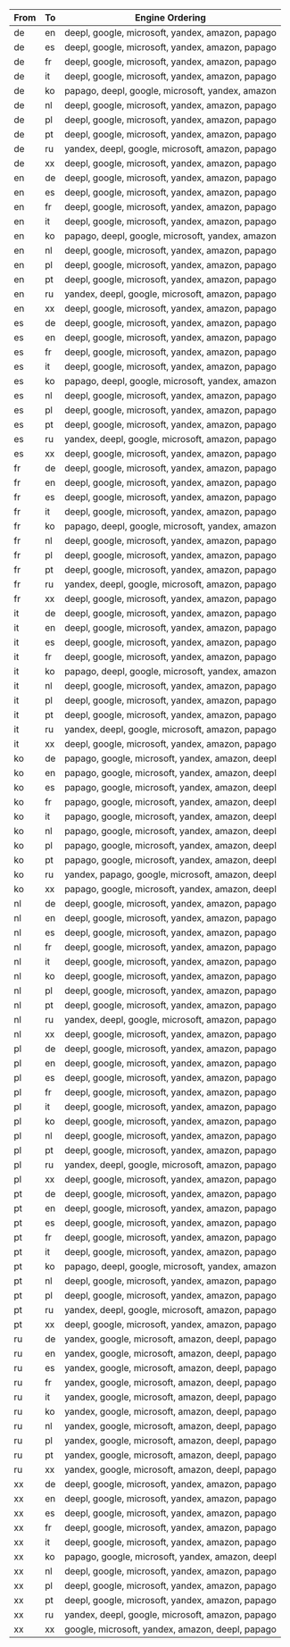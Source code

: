 |From|To |                Engine Ordering                 |
|----|---|------------------------------------------------|
|de  |en |deepl, google, microsoft, yandex, amazon, papago|
|de  |es |deepl, google, microsoft, yandex, amazon, papago|
|de  |fr |deepl, google, microsoft, yandex, amazon, papago|
|de  |it |deepl, google, microsoft, yandex, amazon, papago|
|de  |ko |papago, deepl, google, microsoft, yandex, amazon|
|de  |nl |deepl, google, microsoft, yandex, amazon, papago|
|de  |pl |deepl, google, microsoft, yandex, amazon, papago|
|de  |pt |deepl, google, microsoft, yandex, amazon, papago|
|de  |ru |yandex, deepl, google, microsoft, amazon, papago|
|de  |xx |deepl, google, microsoft, yandex, amazon, papago|
|en  |de |deepl, google, microsoft, yandex, amazon, papago|
|en  |es |deepl, google, microsoft, yandex, amazon, papago|
|en  |fr |deepl, google, microsoft, yandex, amazon, papago|
|en  |it |deepl, google, microsoft, yandex, amazon, papago|
|en  |ko |papago, deepl, google, microsoft, yandex, amazon|
|en  |nl |deepl, google, microsoft, yandex, amazon, papago|
|en  |pl |deepl, google, microsoft, yandex, amazon, papago|
|en  |pt |deepl, google, microsoft, yandex, amazon, papago|
|en  |ru |yandex, deepl, google, microsoft, amazon, papago|
|en  |xx |deepl, google, microsoft, yandex, amazon, papago|
|es  |de |deepl, google, microsoft, yandex, amazon, papago|
|es  |en |deepl, google, microsoft, yandex, amazon, papago|
|es  |fr |deepl, google, microsoft, yandex, amazon, papago|
|es  |it |deepl, google, microsoft, yandex, amazon, papago|
|es  |ko |papago, deepl, google, microsoft, yandex, amazon|
|es  |nl |deepl, google, microsoft, yandex, amazon, papago|
|es  |pl |deepl, google, microsoft, yandex, amazon, papago|
|es  |pt |deepl, google, microsoft, yandex, amazon, papago|
|es  |ru |yandex, deepl, google, microsoft, amazon, papago|
|es  |xx |deepl, google, microsoft, yandex, amazon, papago|
|fr  |de |deepl, google, microsoft, yandex, amazon, papago|
|fr  |en |deepl, google, microsoft, yandex, amazon, papago|
|fr  |es |deepl, google, microsoft, yandex, amazon, papago|
|fr  |it |deepl, google, microsoft, yandex, amazon, papago|
|fr  |ko |papago, deepl, google, microsoft, yandex, amazon|
|fr  |nl |deepl, google, microsoft, yandex, amazon, papago|
|fr  |pl |deepl, google, microsoft, yandex, amazon, papago|
|fr  |pt |deepl, google, microsoft, yandex, amazon, papago|
|fr  |ru |yandex, deepl, google, microsoft, amazon, papago|
|fr  |xx |deepl, google, microsoft, yandex, amazon, papago|
|it  |de |deepl, google, microsoft, yandex, amazon, papago|
|it  |en |deepl, google, microsoft, yandex, amazon, papago|
|it  |es |deepl, google, microsoft, yandex, amazon, papago|
|it  |fr |deepl, google, microsoft, yandex, amazon, papago|
|it  |ko |papago, deepl, google, microsoft, yandex, amazon|
|it  |nl |deepl, google, microsoft, yandex, amazon, papago|
|it  |pl |deepl, google, microsoft, yandex, amazon, papago|
|it  |pt |deepl, google, microsoft, yandex, amazon, papago|
|it  |ru |yandex, deepl, google, microsoft, amazon, papago|
|it  |xx |deepl, google, microsoft, yandex, amazon, papago|
|ko  |de |papago, google, microsoft, yandex, amazon, deepl|
|ko  |en |papago, google, microsoft, yandex, amazon, deepl|
|ko  |es |papago, google, microsoft, yandex, amazon, deepl|
|ko  |fr |papago, google, microsoft, yandex, amazon, deepl|
|ko  |it |papago, google, microsoft, yandex, amazon, deepl|
|ko  |nl |papago, google, microsoft, yandex, amazon, deepl|
|ko  |pl |papago, google, microsoft, yandex, amazon, deepl|
|ko  |pt |papago, google, microsoft, yandex, amazon, deepl|
|ko  |ru |yandex, papago, google, microsoft, amazon, deepl|
|ko  |xx |papago, google, microsoft, yandex, amazon, deepl|
|nl  |de |deepl, google, microsoft, yandex, amazon, papago|
|nl  |en |deepl, google, microsoft, yandex, amazon, papago|
|nl  |es |deepl, google, microsoft, yandex, amazon, papago|
|nl  |fr |deepl, google, microsoft, yandex, amazon, papago|
|nl  |it |deepl, google, microsoft, yandex, amazon, papago|
|nl  |ko |deepl, google, microsoft, yandex, amazon, papago|
|nl  |pl |deepl, google, microsoft, yandex, amazon, papago|
|nl  |pt |deepl, google, microsoft, yandex, amazon, papago|
|nl  |ru |yandex, deepl, google, microsoft, amazon, papago|
|nl  |xx |deepl, google, microsoft, yandex, amazon, papago|
|pl  |de |deepl, google, microsoft, yandex, amazon, papago|
|pl  |en |deepl, google, microsoft, yandex, amazon, papago|
|pl  |es |deepl, google, microsoft, yandex, amazon, papago|
|pl  |fr |deepl, google, microsoft, yandex, amazon, papago|
|pl  |it |deepl, google, microsoft, yandex, amazon, papago|
|pl  |ko |deepl, google, microsoft, yandex, amazon, papago|
|pl  |nl |deepl, google, microsoft, yandex, amazon, papago|
|pl  |pt |deepl, google, microsoft, yandex, amazon, papago|
|pl  |ru |yandex, deepl, google, microsoft, amazon, papago|
|pl  |xx |deepl, google, microsoft, yandex, amazon, papago|
|pt  |de |deepl, google, microsoft, yandex, amazon, papago|
|pt  |en |deepl, google, microsoft, yandex, amazon, papago|
|pt  |es |deepl, google, microsoft, yandex, amazon, papago|
|pt  |fr |deepl, google, microsoft, yandex, amazon, papago|
|pt  |it |deepl, google, microsoft, yandex, amazon, papago|
|pt  |ko |papago, deepl, google, microsoft, yandex, amazon|
|pt  |nl |deepl, google, microsoft, yandex, amazon, papago|
|pt  |pl |deepl, google, microsoft, yandex, amazon, papago|
|pt  |ru |yandex, deepl, google, microsoft, amazon, papago|
|pt  |xx |deepl, google, microsoft, yandex, amazon, papago|
|ru  |de |yandex, google, microsoft, amazon, deepl, papago|
|ru  |en |yandex, google, microsoft, amazon, deepl, papago|
|ru  |es |yandex, google, microsoft, amazon, deepl, papago|
|ru  |fr |yandex, google, microsoft, amazon, deepl, papago|
|ru  |it |yandex, google, microsoft, amazon, deepl, papago|
|ru  |ko |yandex, google, microsoft, amazon, deepl, papago|
|ru  |nl |yandex, google, microsoft, amazon, deepl, papago|
|ru  |pl |yandex, google, microsoft, amazon, deepl, papago|
|ru  |pt |yandex, google, microsoft, amazon, deepl, papago|
|ru  |xx |yandex, google, microsoft, amazon, deepl, papago|
|xx  |de |deepl, google, microsoft, yandex, amazon, papago|
|xx  |en |deepl, google, microsoft, yandex, amazon, papago|
|xx  |es |deepl, google, microsoft, yandex, amazon, papago|
|xx  |fr |deepl, google, microsoft, yandex, amazon, papago|
|xx  |it |deepl, google, microsoft, yandex, amazon, papago|
|xx  |ko |papago, google, microsoft, yandex, amazon, deepl|
|xx  |nl |deepl, google, microsoft, yandex, amazon, papago|
|xx  |pl |deepl, google, microsoft, yandex, amazon, papago|
|xx  |pt |deepl, google, microsoft, yandex, amazon, papago|
|xx  |ru |yandex, deepl, google, microsoft, amazon, papago|
|xx  |xx |google, microsoft, yandex, amazon, deepl, papago|
